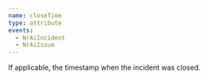 ```yaml
---
name: closeTime
type: attribute
events:
  - NrAiIncident
  - NrAiIssue
---
```


If applicable, the timestamp when the incident was closed.
